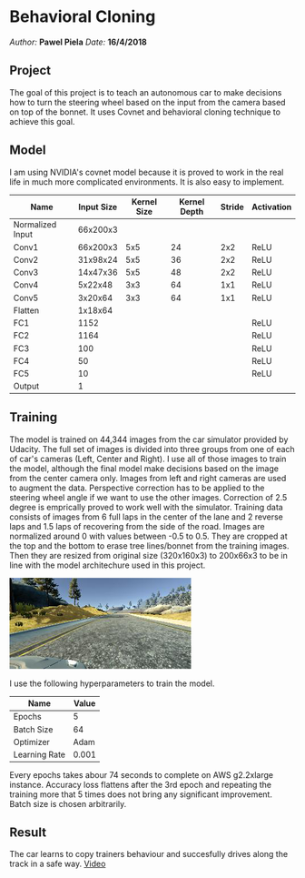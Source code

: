 # Behavioral Cloning
*Author:* **Pawel Piela**
*Date:* **16/4/2018**

## Project

The goal of this project is to teach an autonomous car to make decisions how to turn the steering wheel based on the input from the camera based on top of the bonnet. It uses Covnet and behavioral cloning technique to achieve this goal.

## Model

I am using NVIDIA's covnet model because it is proved to work in the real life in much more complicated environments. It is also easy to implement.

|Name|Input Size|Kernel Size|Kernel Depth|Stride|Activation|
|-|-|-|-|-|-|
|Normalized Input| 66x200x3|||||
|Conv1| 66x200x3| 5x5| 24| 2x2|ReLU|
|Conv2| 31x98x24| 5x5| 36| 2x2|ReLU|
|Conv3| 14x47x36| 5x5| 48| 2x2|ReLU|
|Conv4| 5x22x48| 3x3| 64| 1x1|ReLU|
|Conv5| 3x20x64| 3x3| 64| 1x1|ReLU|
|Flatten| 1x18x64||||
|FC1| 1152||||ReLU|
|FC2| 1164||||ReLU|
|FC3| 100||||ReLU|
|FC4| 50||||ReLU|
|FC5| 10||||ReLU|
|Output|1|||||

## Training

The model is trained on 44,344 images from the car simulator provided by Udacity. The full set of images is divided into three groups from one of each of car's cameras (Left, Center and Right). I use all of those images to train the model, although the final model make decisions based on the image from the center camera only. Images from left and right cameras are used to augment the data. Perspective correction has to be applied to the steering wheel angle if we want to use the other images. Correction of 2.5 degree is emprically proved to work well with the simulator. Training data consists of images from 6 full laps in the center of the lane and 2 reverse laps and 1.5 laps of recovering from the side of the road. Images are normalized around 0 with values between -0.5 to 0.5. They are cropped at the top and the bottom to erase tree lines/bonnet from the training images. Then they are resized from original size (320x160x3) to 200x66x3 to be in line with the model architechure used in this project.

![camera](data/screenshot.png)

I use the following hyperparameters to train the model.

|Name|Value|
|-|-|
|Epochs|5|
|Batch Size|64|
|Optimizer|Adam|
|Learning Rate|0.001|

Every epochs takes abour 74 seconds to complete on AWS g2.2xlarge instance. Accuracy loss flattens after the 3rd epoch and repeating the training more that 5 times does not bring any significant improvement. Batch size is chosen arbitrarily.

## Result

The car learns to copy trainers behaviour and succesfully drives along the track in a safe way. [Video](https://youtu.be/oVbxr-pBszo)
